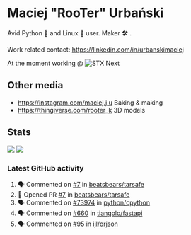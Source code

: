# Maciej "RooTer" Urbański

Avid Python 🐍 and Linux 🐧 user.
Maker 🛠 .

Work related contact: https://linkedin.com/in/urbanskimaciej

At the moment working @ ![STX Next](https://www.stxnext.com/hubfs/stxnext_web_claim_gradient-1.svg)

## Other media

* https://instagram.com/maciej.j.u Baking & making
* https://thingiverse.com/rooter_k 3D models

## Stats

![](https://github-readme-stats.vercel.app/api?username=rooterkyberian&hide_title=true&show_icons=true&count_private=true&theme=graywhite)
![](https://komarev.com/ghpvc/?username=rooterkyberian&color=lightgray&style=flat-square)

### Latest GitHub activity
<!--START_SECTION:activity-->
1. 🗣 Commented on [#7](https://github.com/beatsbears/tarsafe/issues/7) in [beatsbears/tarsafe](https://github.com/beatsbears/tarsafe)
2. 💪 Opened PR [#7](https://github.com/beatsbears/tarsafe/pull/7) in [beatsbears/tarsafe](https://github.com/beatsbears/tarsafe)
3. 🗣 Commented on [#73974](https://github.com/python/cpython/issues/73974) in [python/cpython](https://github.com/python/cpython)
4. 🗣 Commented on [#660](https://github.com/tiangolo/fastapi/issues/660) in [tiangolo/fastapi](https://github.com/tiangolo/fastapi)
5. 🗣 Commented on [#95](https://github.com/ijl/orjson/issues/95) in [ijl/orjson](https://github.com/ijl/orjson)
<!--END_SECTION:activity-->
